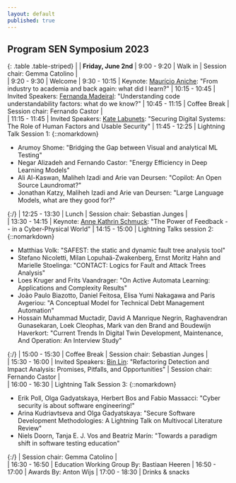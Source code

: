 ```yaml
---
layout: default
published: true
---
```


## Program SEN Symposium 2023

{: .table .table-striped}
|        | <b>Friday, June 2nd</b>
|  9:00 - 9:20 | Walk in
|  Session chair: Gemma Catolino |        
|  9:20 - 9:30 | Welcome
|  9:30 - 10:15 | Keynote: [Maurício Aniche](https://www.mauricioaniche.com/): "From industry to academia and back again: what did I learn?"
|  10:15 - 10:45 | Invited Speakers: [Fernanda Madeiral](https://fermadeiral.github.io/): "Understanding code understandability factors: what do we know?"
|  10:45 - 11:15 | Coffee Break
|  Session chair: Fernando Castor |        
|  11:15 - 11:45 | Invited Speakers: [Kate Labunets](https://www.uu.nl/staff/KLabunets): "Securing Digital Systems: The Role of Human Factors and Usable Security"
|  11:45 - 12:25 | Lightning Talk Session 1: {::nomarkdown}<ul><li>Arumoy Shome: "Bridging the Gap between Visual and analytical ML Testing"</li><li>Negar Alizadeh and Fernando Castor: "Energy Efficiency in Deep Learning Models"</li><li>Ali Al-Kaswan, Maliheh Izadi and Arie van Deursen: "Copilot: An Open Source Laundromat?"</li><li>Jonathan Katzy, Maliheh Izadi and Arie van Deursen: "Large Language Models, what are they good for?"</li></ul>{:/}
|  12:25 - 13:30 | Lunch
|  Session chair: Sebastian Junges |        
|  13:30 - 14:15 | Keynote: [Anne Kathrin Schmuck](https://wp.mpi-sws.org/akschmuck/): "The Power of Feedback -- in a Cyber-Physical World"
|  14:15 - 15:00 | Lightning Talks session 2: {::nomarkdown}<ul><li>Matthias Volk: "SAFEST: the static and dynamic fault tree analysis tool"</li><li>Stefano Nicoletti, Milan Lopuhaä-Zwakenberg, Ernst Moritz Hahn and Marielle Stoelinga: "CONTACT: Logics for Fault and Attack Trees Analysis"</li><li>Loes Kruger and Frits Vaandrager: "On Active Automata Learning: Applications and Complexity Results"</li><li>João Paulo Biazotto, Daniel Feitosa, Elisa Yumi Nakagawa and Paris Avgeriou: "A Conceptual Model for Technical Debt Management Automation"</li><li>Hossain Muhammad Muctadir, David A Manrique Negrin, Raghavendran Gunasekaran, Loek Cleophas, Mark van den Brand and Boudewijn Haverkort: "Current Trends In Digital Twin Development, Maintenance, And Operation: An Interview Study"</li></ul>{:/}
|  15:00 - 15:30 | Coffee Break
|  Session chair: Sebastian Junges |        
|  15:30 - 16:00 | Invited Speakers: [Bin Lin](https://binlin.info/index.html): "Refactoring Detection and Impact Analysis: Promises, Pitfalls, and Opportunities"
|  Session chair: Fernando Castor |        
|  16:00 - 16:30 | Lightning Talk Session 3: {::nomarkdown}<ul><li>Erik Poll, Olga Gadyatskaya, Herbert Bos and Fabio Massacci: "Cyber security is about software engineering!"</li><li>Arina Kudriavtseva and Olga Gadyatskaya: "Secure Software Development Methodologies: A Lightning Talk on Multivocal Literature Review"</li><li>Niels Doorn, Tanja E. J. Vos and Beatriz Marín: "Towards a paradigm shift in software testing education"</li></ul>{:/}
|  Session chair: Gemma Catolino |        
|  16:30 - 16:50 | Education Working Group By: Bastiaan Heeren
|  16:50 - 17:00 | Awards By: Anton Wijs
|  17:00 - 18:30 | Drinks & snacks

<!--

## Program SEN Symposium 2022


{: .table .table-striped}
|        | <b>Friday, May 13th</b>
|  9:00 | Doors open / coffee
|  10:00 | Admission and welcome
|  10:10 | Keynote: [Prof Gregorio Robles](https://gsyc.urjc.es/~grex/) (Universidad Rey Juan Carlos, Madrid - Spain): "Where has all the mining gone? A retrospective look at what Mining Software Repositories was going to bring to Software Engineering"
|  11:00 | Break
|  11:30 | Lightning Talks session 1: {::nomarkdown}<ul><li>Tien Tulili (University of Groningen): "Burnout in Software Engineering – A systematic Literature Review"</li></ul>{:/}
|  11:40 | Invited Talk: [Ayushi Rastogi](https://ayushirastogi.github.io/) (University of Groningen, the Netherlands) and [Mirela Riveni](https://www.rug.nl/staff/m.riveni/) (University of Groningen, the Netherlands): "Digital Humanism: Views from Software Engineering and Social Computing"
|  12:20 | Eelco Visser Memorial
|  12:30 | Lunch
|  13:30 | Lightning Talks session 2: {::nomarkdown}<ul><li>Zaki Pauzi (University of Groningen): "Coverage of Concepts between Software Artifacts"</li><li>Ekaterina Koshchenko, Egor Klimov and Vladimir Kovalenko (JetBrains Research): "Multimodal Recommendation of Messenger Channels"</li><li>Rik Arends (Makepad): "Makepad - A new UI stack for web and native using Rust"</li></ul>{:/}
|  13:50 | Invited Talk: [Georgiana Caltais](https://www.georgianacaltais.com/) (University of Twente, the Netherlands): "Causal Reasoning for Concurrency"
|  14:30 | Lightning Talks session 3: {::nomarkdown}<ul><li>Mohamed Soliman (University of Groningen): "Architectural design decisions that incur technical debt — An industrial case study"</li><li>Cezar Sas (University of Groningen): "A Large Scale Taxonomy for Software Application Domain Classification"</li><li>Hossain Muhammad Muctadir (Eindhoven University of Technology): "Tool support for collaborative thematic analysis of qualitative data"</li><li>Bram Kohlen (University of Twente ): "Verified Probabilistic Verification"</li></ul>{:/}
|  15:00 | Break
|  15:30 | {::nomarkdown}<ul><li><b>Panel session 1 - Best practices of writing project proposals on Software Engineering:</b></li>- Marieke Huisman (University of Twente)<br/>- Ilias Gerostathopoulos (Vrije Universiteit Amsterdam)<br/>- Jurgen Vinju (Centrum Wiskunde & Informatica, TU Eindhoven)<br/>- <em>Moderator:</em> Fabiano Dalpiaz (Utrecht University)<br/></ul>{:/}
|  16:15 | {::nomarkdown}<ul><li><b>Panel session 2 - Best practices of teaching Software Engineering in the Netherlands:</b></li>- Felienne Hermans (Leiden University)<br/>- Bastiaan Heeren (Open Universiteit Nederland)<br/>- Vadim Zaytsev (Twente University)<br/>- <em>Moderator:</em> Andrea Capiluppi (University of Groningen)<br/></ul>{:/}
| 17:00 | Awards
| 17:15 | Open Board Meeting / Drinks
| 18:45 | End





#### List of accepted lightning talks

* Petra Heck and Luís Cruz. Software Engineering for Machine Learning Applications
* Roberto Verdecchia. Architectural Technical Debt: Taming the Beast
* Enrique Larios Vargas and Luís Cruz. Software Engineering and Mental Health
* Eleni Constantinou. Software ecosystem evolution: Past research and the road ahead
* Emitzá Guzmán. Analyzing User Feedback for Software Evolution
* Héctor Cadavid. A Software Engineering perspective on Systems of Systems architecting
* Ilias Gerostathopoulos. Architecture-Based Self-Adaptation: Open Challenges and Promising Directions
* Yaping Luo, Tanja Vos, Pekka Aho and Kevin van der Vlist. ITEA3 IVVES project: Industrial-grade verification and validation of evolving systems (In Finance)
* Bert de Brock. Where should I publish?
-->
